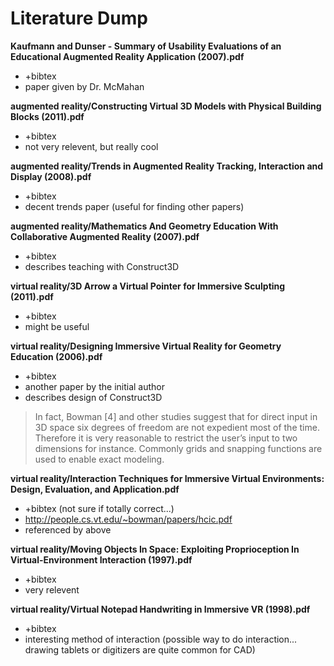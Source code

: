 Literature Dump
===============

__Kaufmann and Dunser - Summary of Usability Evaluations of an Educational Augmented Reality Application (2007).pdf__
* +bibtex
* paper given by Dr. McMahan

__augmented reality/Constructing Virtual 3D Models with Physical Building Blocks (2011).pdf__
* +bibtex
* not very relevent, but really cool

__augmented reality/Trends in Augmented Reality Tracking, Interaction and Display (2008).pdf__
* +bibtex
* decent trends paper (useful for finding other papers)

__augmented reality/Mathematics And Geometry Education With Collaborative Augmented Reality (2007).pdf__
* +bibtex
* describes teaching with Construct3D

__virtual reality/3D Arrow a Virtual Pointer for Immersive Sculpting (2011).pdf__
* +bibtex
* might be useful

__virtual reality/Designing Immersive Virtual Reality for Geometry Education (2006).pdf__
* +bibtex
* another paper by the initial author
* describes design of Construct3D

> In fact, Bowman [4] and other studies suggest that for direct input in 3D space six degrees of freedom are not expedient most of the time. Therefore it is very reasonable to restrict the user’s input to two dimensions for instance.  Commonly grids and snapping functions are used to enable exact modeling.

__virtual reality/Interaction Techniques for Immersive Virtual Environments: Design, Evaluation, and Application.pdf__
* +bibtex (not sure if totally correct...)
* http://people.cs.vt.edu/~bowman/papers/hcic.pdf
* referenced by above

__virtual reality/Moving Objects In Space: Exploiting Proprioception In Virtual-Environment Interaction (1997).pdf__
* +bibtex
* very relevent

__virtual reality/Virtual Notepad Handwriting in Immersive VR (1998).pdf__
* +bibtex
* interesting method of interaction (possible way to do interaction...  drawing tablets or digitizers are quite common for CAD)



